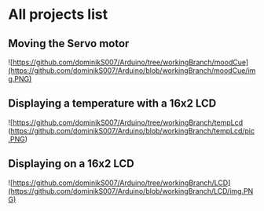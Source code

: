 # All projects list

## Moving the Servo motor

![https://github.com/dominikS007/Arduino/tree/workingBranch/moodCue](https://github.com/dominikS007/Arduino/blob/workingBranch/moodCue/img.PNG)

## Displaying a temperature with a 16x2 LCD

![https://github.com/dominikS007/Arduino/tree/workingBranch/tempLcd
(https://github.com/dominikS007/Arduino/blob/workingBranch/tempLcd/pic.PNG)

## Displaying on a 16x2 LCD
![https://github.com/dominikS007/Arduino/tree/workingBranch/LCD](https://github.com/dominikS007/Arduino/blob/workingBranch/LCD/img.PNG)
